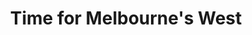 ---
layout: project
title: Time for Melbourne's West
name_for_thumbnail: Time for<br>Melbourne's<br>West
thumbnail_image: /uploads/site-image-time-for-melbournes-west.jpg
header_image: /uploads/site-image-time-for-melbournes-west.jpg
platforms: [NationBuilder, Bootstrap 3]
year: 2017
roles: Frontend & backend development
web:
  domain_pretty: www.timeforthewest.org.au
  launch_url: http://www.timeforthewest.org.au
  images:
    - /uploads/site-web-time-for-melbournes-west.png
type: Campaign Website
category: Coded for Code Nation
tags: [Campaign Platform, Campaign Featured, Theme Dark]
type_slug: project
order: 16
---